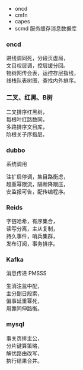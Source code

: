 - oncd
- cmfn
- capes
- scmd 服务缓存消息数据库

### oncd 
进线调同死，分段页虚局，  
文目权层调，控层缓分回。    
物树网传会表，运控存层指线，  
线栈队表树图，查找内外排序。  

### 二叉、红黑、B树
二叉排序红黑树，  
每根叶红路数同，  
多路排序文目库，  
阶根关子序指层。  

### dubbo
系统调用

注扩启停调，集目路衡虑，  
超重幂限流，隔断降跟压，  
安监报可告，配传编程序。  

### Reids
字链哈希，有序集合，  
读写分离，主从复制，  
持久事件，哨兵集群，  
发布订阅，事务排序。

### Kafka
消息传递 PMSSS

生消注监中配，  
主分副日段索，  
偏事延重幂死，  
用靠同伸路衡。  

### mysql
事关页排主公，  
分片键算策略，  
解优路由改写，  
执行结果合并。  